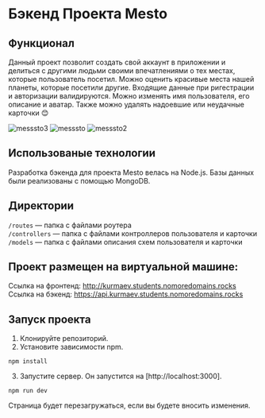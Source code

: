 # Бэкенд Проекта Mesto

## Функционал

Данный проект позволит создать свой аккаунт в приложении и делиться с другими людьми своими впечатлениями о тех местах, которые пользователь посетил. Можно оценить красивые места нашей планеты, которые посетили другие. Входящие данные при ригестрации и авторизации валидируются. Можно изменять имя пользователя, его описание и аватар. Также можно удалять надоевшие или неудачные карточки 😊

![messsto3](https://user-images.githubusercontent.com/83186015/151664921-937139a8-26c7-4afa-928a-b266e71aa32e.gif)
![messsto](https://user-images.githubusercontent.com/83186015/151664504-c2e9b0be-7296-4561-b1af-a57fa9bc87f1.gif)
![messsto2](https://user-images.githubusercontent.com/83186015/151664506-0bb2009d-ded2-4fa4-996c-a96e13dd0c21.gif)

## Использованые технологии

Разработка бэкенда для проекта Mesto велась на Node.js. Базы данных были реализованы с помощью MongoDB.

## Директории

`/routes` — папка с файлами роутера  
`/controllers` — папка с файлами контроллеров пользователя и карточки   
`/models` — папка с файлами описания схем пользователя и карточки

## Проект размещен на виртуальной машине:

Ссылка на фронтенд: http://kurmaev.students.nomoredomains.rocks \
Ссылка на бэкенд: https://api.kurmaev.students.nomoredomains.rocks

## Запуск проекта
1. Клонируйте репозиторий.
2. Установите зависимости npm.
```
npm install
```
3. Запустите сервер. Он запустится на [http://localhost:3000].
```
npm run dev
```
Страница будет перезагружаться, если вы будете вносить изменения.

